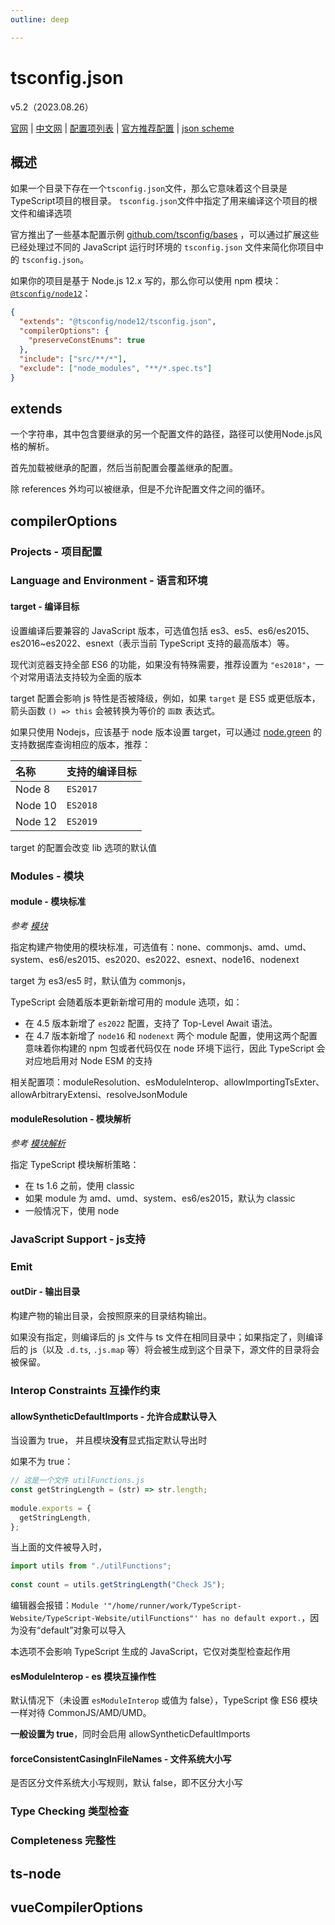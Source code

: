 ```yaml
---
outline: deep

---
```


<h1>tsconfig.json</h1><p>v5.2（2023.08.26）</p>

[官网](https://www.typescriptlang.org/zh/docs/handbook/tsconfig-json.html) | [中文网](https://www.tslang.cn/docs/handbook/tsconfig-json.html) | [配置项列表](https://www.typescriptlang.org/tsconfig) | [官方推荐配置](https://github.com/tsconfig/bases/) | [json scheme](http://json.schemastore.org/tsconfig)

## 概述

如果一个目录下存在一个`tsconfig.json`文件，那么它意味着这个目录是TypeScript项目的根目录。 `tsconfig.json`文件中指定了用来编译这个项目的根文件和编译选项

官方推出了一些基本配置示例 [github.com/tsconfig/bases](https://github.com/tsconfig/bases/) ，可以通过扩展这些已经处理过不同的 JavaScript 运行时环境的 `tsconfig.json` 文件来简化你项目中的 `tsconfig.json`。

如果你的项目是基于 Node.js 12.x 写的，那么你可以使用 npm 模块：[`@tsconfig/node12`](https://www.npmjs.com/package/@tsconfig/node12)：

```json
{
  "extends": "@tsconfig/node12/tsconfig.json",
  "compilerOptions": {
    "preserveConstEnums": true
  },
  "include": ["src/**/*"],
  "exclude": ["node_modules", "**/*.spec.ts"]
}
```



## extends

一个字符串，其中包含要继承的另一个配置文件的路径，路径可以使用Node.js风格的解析。

首先加载被继承的配置，然后当前配置会覆盖继承的配置。

除 references 外均可以被继承，但是不允许配置文件之间的循环。



## compilerOptions

### Projects - 项目配置

### Language and Environment - 语言和环境

#### target - 编译目标

设置编译后要兼容的 JavaScript 版本，可选值包括 es3、es5、es6/es2015、es2016~es2022、esnext（表示当前 TypeScript 支持的最高版本）等。

现代浏览器支持全部 ES6 的功能，如果没有特殊需要，推荐设置为 `"es2018"`，一个对常用语法支持较为全面的版本

target 配置会影响 js 特性是否被降级，例如，如果 `target` 是 ES5 或更低版本，箭头函数 `() => this` 会被转换为等价的 `函数` 表达式。

如果只使用 Nodejs，应该基于 node 版本设置 target，可以通过 [node.green](https://node.green/) 的支持数据库查询相应的版本，推荐：

| 名称    | 支持的编译目标 |
| :------ | :------------- |
| Node 8  | `ES2017`       |
| Node 10 | `ES2018`       |
| Node 12 | `ES2019`       |

target 的配置会改变 lib 选项的默认值



### Modules - 模块

#### module - 模块标准

*参考 [模块](https://www.typescriptlang.org/docs/handbook/modules.html)*

指定构建产物使用的模块标准，可选值有：none、commonjs、amd、umd、system、es6/es2015、es2020、es2022、esnext、node16、nodenext

target 为 es3/es5 时，默认值为 commonjs，

TypeScript 会随着版本更新新增可用的 module 选项，如：

- 在 4.5 版本新增了 `es2022` 配置，支持了 Top-Level Await 语法。
- 在 4.7 版本新增了 `node16` 和 `nodenext` 两个 module 配置，使用这两个配置意味着你构建的 npm 包或者代码仅在 node 环境下运行，因此 TypeScript 会对应地启用对 Node ESM 的支持



相关配置项：moduleResolution、esModuleInterop、allowImportingTsExter、allowArbitraryExtensi、resolveJsonModule



#### moduleResolution - 模块解析

*参考 [模块解析](https://www.typescriptlang.org/docs/handbook/module-resolution.html)*

指定 TypeScript 模块解析策略：

- 在 ts 1.6 之前，使用 classic
- 如果 module 为 amd、umd、system、es6/es2015，默认为 classic
- 一般情况下，使用 node



### JavaScript Support - js支持



### Emit

#### outDir - 输出目录

构建产物的输出目录，会按照原来的目录结构输出。

如果没有指定，则编译后的 js 文件与 ts 文件在相同目录中；如果指定了，则编译后的 js（以及 `.d.ts`, `.js.map` 等）将会被生成到这个目录下，源文件的目录将会被保留。



### Interop Constraints 互操作约束

#### allowSyntheticDefaultImports - 允许合成默认导入

当设置为 true， 并且模块**没有**显式指定默认导出时

如果不为 true：

```js
// 这是一个文件 utilFunctions.js
const getStringLength = (str) => str.length;
 
module.exports = {
  getStringLength,
};
```

当上面的文件被导入时，

```js
import utils from "./utilFunctions";
 
const count = utils.getStringLength("Check JS");
```

编辑器会报错：`Module '"/home/runner/work/TypeScript-Website/TypeScript-Website/utilFunctions"' has no default export.`，因为没有“default”对象可以导入

本选项不会影响 TypeScript 生成的 JavaScript，它仅对类型检查起作用



#### esModuleInterop - es 模块互操作性

默认情况下（未设置 `esModuleInterop` 或值为 false），TypeScript 像 ES6 模块一样对待 CommonJS/AMD/UMD。

**一般设置为 true**，同时会启用 allowSyntheticDefaultImports



#### forceConsistentCasingInFileNames - 文件系统大小写

是否区分文件系统大小写规则，默认 false，即不区分大小写



### Type Checking 类型检查



### Completeness 完整性



## ts-node



## vueCompilerOptions

